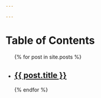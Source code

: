 ```yaml
---

---
```


# Table of Contents
<ul>
  {% for post in site.posts %}
    <li>
      <h2><a href="test-git/{{ post.url }}">{{ post.title }}</a></h2>
    </li>
  {% endfor %}
</ul>

